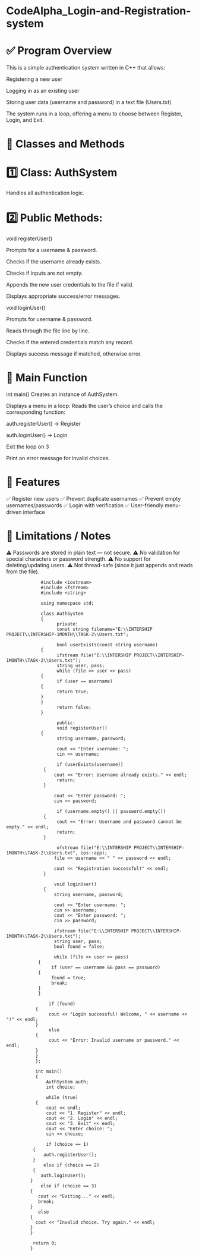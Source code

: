 # CodeAlpha_Login-and-Registration-system
✅ Program Overview
=
This is a simple authentication system written in C++ that allows:

Registering a new user

Logging in as an existing user

Storing user data (username and password) in a text file (Users.txt)

The system runs in a loop, offering a menu to choose between Register, Login, and Exit.

🔷 Classes and Methods
=
1️⃣ Class: AuthSystem
=
Handles all authentication logic.

2️⃣ Public Methods:
=
void registerUser()

Prompts for a username & password.

Checks if the username already exists.

Checks if inputs are not empty.

Appends the new user credentials to the file if valid.

Displays appropriate success/error messages.

void loginUser()

Prompts for username & password.

Reads through the file line by line.

Checks if the entered credentials match any record.

Displays success message if matched, otherwise error.

🔷 Main Function
=
int main()
Creates an instance of AuthSystem.

Displays a menu in a loop:
Reads the user’s choice and calls the corresponding function:

auth.registerUser() → Register

auth.loginUser() → Login

Exit the loop on 3

Print an error message for invalid choices.

🧪 Features
=
✅ Register new users
✅ Prevent duplicate usernames
✅ Prevent empty usernames/passwords
✅ Login with verification
✅ User-friendly menu-driven interface

🔷 Limitations / Notes
=
⚠ Passwords are stored in plain text — not secure.
⚠ No validation for special characters or password strength.
⚠ No support for deleting/updating users.
⚠ Not thread-safe (since it just appends and reads from the file).




                 #include <iostream>
                 #include <fstream>
                 #include <string>

                 using namespace std;

                 class AuthSystem
                 {
                       private:
                       const string filename="E:\\INTERSHIP PROJECT\\INTERSHIP-1MONTH\\TASK-2\\Users.txt";

                       bool userExists(const string username)
                 {
                       ifstream file("E:\\INTERSHIP PROJECT\\INTERSHIP-1MONTH\\TASK-2\\Users.txt");
                       string user, pass;
                       while (file >> user >> pass)
                 {
                       if (user == username)
                 {
                       return true;
                 }
                 }
                       return false;
                 }

                       public:
                       void registerUser()
                 {
                       string username, password;

                       cout << "Enter username: ";
                       cin >> username;

                       if (userExists(username))
                  {
                      cout << "Error: Username already exists." << endl;
                       return;
                  }

                      cout << "Enter password: ";
                      cin >> password;

                       if (username.empty() || password.empty())
                  {
                       cout << "Error: Username and password cannot be empty." << endl;
                       return;
                  }

                       ofstream file("E:\\INTERSHIP PROJECT\\INTERSHIP-1MONTH\\TASK-2\\Users.txt", ios::app);
                      file << username << " " << password << endl;

                      cout << "Registration successful!" << endl;
                  }

                      void loginUser()
                  {
                      string username, password;

                      cout << "Enter username: ";
                      cin >> username;
                      cout << "Enter password: ";
                      cin >> password;

                      ifstream file("E:\\INTERSHIP PROJECT\\INTERSHIP-1MONTH\\TASK-2\\Users.txt");
                      string user, pass;
                      bool found = false;

                      while (file >> user >> pass)
                {
                     if (user == username && pass == password)
                {
                     found = true;
                     break;
                }
                }

                    if (found)
               {
                    cout << "Login successful! Welcome, " << username << "!" << endl;
               }
                    else
               {
                    cout << "Error: Invalid username or password." << endl;
               }
               }
               };

               int main()
               {
                   AuthSystem auth;
                   int choice;

                   while (true)
               {
                   cout << endl;
                   cout << "1. Register" << endl;
                   cout << "2. Login" << endl;
                   cout << "3. Exit" << endl;
                   cout << "Enter choice: ";
                   cin >> choice;

                   if (choice == 1)
              {
                  auth.registerUser();
              }
                  else if (choice == 2)
              {
                 auth.loginUser();
             }
                 else if (choice == 3)
             {
                cout << "Exiting..." << endl;
                break;
             }
                else
             {
               cout << "Invalid choice. Try again." << endl;
             }
             }

              return 0;
             }
